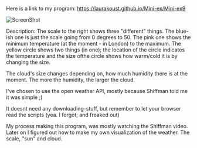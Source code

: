 


Here is a link to my program: https://laurakoust.github.io/Mini-ex/Mini-ex9

![ScreenShot](https://github.com/laurakoust/Mini-ex/blob/gh-pages/Mini-ex9/Sk%C3%A6rmbillede%202017-04-15%20kl.%2017.20.33.png)

Description: The scale to the right shows three "different" things. 
The blue-ish one is just the scale going from 0 degrees to 50. 
The pink one shows the minimum temperature (at the moment - in London) to the maximum. 
The yellow circle shows two things (in one); the location of the circle indicates the temperature and 
the size ofthe circle shows how warm/cold it is by changing the size. 

The cloud's size changes depending on, how much humidity there is at the moment.
The more the humidity, the larger the cloud. 


I've chosen to use the open weather API, mostly because Shiffman told me it was simple ;)


It doesnt need any downloading-stuff, but remember to let your browser read the scripts (yea. I forgot; and freaked out)


My process making this program, was mostly watching the Shiffman video. 
Later on I figured out how to make my own visualization of the weather. The scale, "sun" and cloud. 
